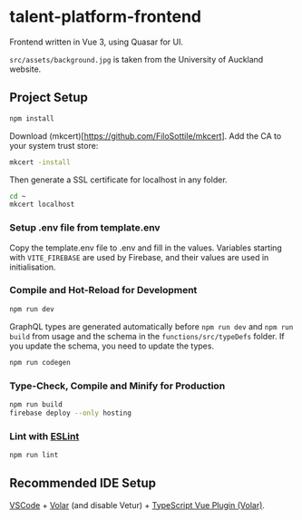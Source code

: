 # talent-platform-frontend

Frontend written in Vue 3, using Quasar for UI.

`src/assets/background.jpg` is taken from the University of Auckland website.

## Project Setup

```sh
npm install
```

Download (mkcert)[https://github.com/FiloSottile/mkcert]. Add the CA to your system trust store:

```sh
mkcert -install
```

Then generate a SSL certificate for localhost in any folder.

```sh
cd ~
mkcert localhost
```

### Setup .env file from template.env

Copy the template.env file to .env and fill in the values. Variables starting with `VITE_FIREBASE` are used by Firebase, and their values are used in initialisation.

### Compile and Hot-Reload for Development

```sh
npm run dev
```

GraphQL types are generated automatically before `npm run dev` and `npm run build` from usage and the schema in the `functions/src/typeDefs` folder. If you update the schema, you need to update the types.

```sh
npm run codegen
```

### Type-Check, Compile and Minify for Production

```sh
npm run build
firebase deploy --only hosting
```

### Lint with [ESLint](https://eslint.org/)

```sh
npm run lint
```

## Recommended IDE Setup

[VSCode](https://code.visualstudio.com/) + [Volar](https://marketplace.visualstudio.com/items?itemName=Vue.volar) (and disable Vetur) + [TypeScript Vue Plugin (Volar)](https://marketplace.visualstudio.com/items?itemName=Vue.vscode-typescript-vue-plugin).
